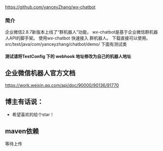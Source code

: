 https://github.com/yanceyZhang/wx-chatbot

### 简介
企业微信2.8.7新版本上线了“群机器人”功能，
wx-chatbot是基于企业微信群机器人API的脚手架。
使用wx-chatbot 快速接入 群机器人。
下载直接可以使用。
src/test/java/com/yanceyzhang/chatbot/demo/ 下面有测试类
####  测试请将TestConfig 下的 webhook 地址修改为自己的机器人地址 

 
## 企业微信机器人官方文档
https://work.weixin.qq.com/api/doc/90000/90136/91770

## 博主有话说：
* 希望喜欢的给个star！

## maven依赖
等待上传
